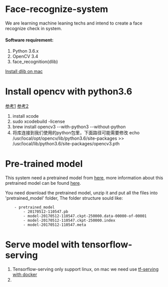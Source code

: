 # Face-recognize-system

We are learning machine leaning techs and intend to create a face recognize check in system.

#### Software requirement:
1. Python 3.6.x
2. OpenCV 3.4
3. face_recognition(dlib) 



[Install dlib on mac](https://gist.github.com/ageitgey/629d75c1baac34dfa5ca2a1928a7aeaf)

Install opencv with python3.6
===========================
[参考1](https://www.pyimagesearch.com/2016/12/19/install-opencv-3-on-macos-with-homebrew-the-easy-way/)
[参考2](https://www.learnopencv.com/install-opencv3-on-macos/)
1. install xcode
2. sudo xcodebuild -license
3. brew install opencv3 --with-python3 --without-python
4. 将库连接到我们使用的python包里，下面路径可能需要修改
echo /usr/local/opt/opencv/lib/python3.6/site-packages >> 
/usr/local/lib/python3.6/site-packages/opencv3.pth


Pre-trained model 
=================
This system need a pretrained model from [here](https://drive.google.com/file/d/0B5MzpY9kBtDVZ2RpVDYwWmxoSUk),
more information about this pretrained model can be found [here](https://github.com/davidsandberg/facenet).

You need download the pretrained model, unzip it and put all the files into 'pretrained_model' folder, The folder structure sould like:
```
    - pretrained_model
        - 20170512-110547.pb
        - model-20170512-110547.ckpt-250000.data-00000-of-00001
        - model-20170512-110547.ckpt-250000.index
        - model-20170512-110547.meta
```
 
 

Serve model with tensorflow-serving
===================
1. Tensorflow-serving only support linux, on mac we need use [tf-serving with docker](https://www.tensorflow.org/serving/docker)
2.